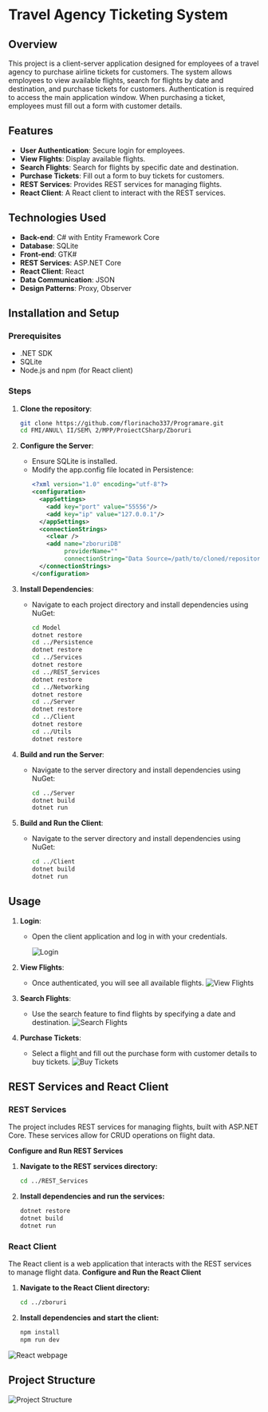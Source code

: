 # Travel Agency Ticketing System

## Overview
This project is a client-server application designed for employees of a travel agency to purchase airline tickets for customers. The system allows employees to view available flights, search for flights by date and destination, and purchase tickets for customers. Authentication is required to access the main application window. When purchasing a ticket, employees must fill out a form with customer details.

## Features
- **User Authentication**: Secure login for employees.
- **View Flights**: Display available flights.
- **Search Flights**: Search for flights by specific date and destination.
- **Purchase Tickets**: Fill out a form to buy tickets for customers.
- **REST Services**: Provides REST services for managing flights.
- **React Client**: A React client to interact with the REST services.

## Technologies Used
- **Back-end**: C# with Entity Framework Core
- **Database**: SQLite
- **Front-end**: GTK#
- **REST Services**: ASP.NET Core
- **React Client**: React
- **Data Communication**: JSON
- **Design Patterns**: Proxy, Observer

## Installation and Setup

### Prerequisites
- .NET SDK
- SQLite
- Node.js and npm (for React client)

### Steps
1. **Clone the repository**:
    ```bash
    git clone https://github.com/florinacho337/Programare.git
    cd FMI/ANUL\ II/SEM\ 2/MPP/ProiectCSharp/Zboruri
    ```

2. **Configure the Server**:
   - Ensure SQLite is installed.
   - Modify the app.config file located in Persistence:
     ```xml
     <?xml version="1.0" encoding="utf-8"?>
     <configuration>
       <appSettings>
         <add key="port" value="55556"/>
         <add key="ip" value="127.0.0.1"/>
       </appSettings>
       <connectionStrings>
         <clear />
         <add name="zboruriDB"
              providerName=""
              connectionString="Data Source=/path/to/cloned/repository/FMI/AN II Sem 2/MPP/zboruri.db" /> <!-- change with your path -->
       </connectionStrings>
     </configuration>
     ```
3. **Install Dependencies**:
    - Navigate to each project directory and install dependencies using NuGet:
      ```bash
      cd Model
      dotnet restore
      cd ../Persistence
      dotnet restore
      cd ../Services
      dotnet restore
      cd ../REST_Services
      dotnet restore
      cd ../Networking
      dotnet restore
      cd ../Server
      dotnet restore
      cd ../Client
      dotnet restore
      cd ../Utils
      dotnet restore
      ```

4. **Build and run the Server**:
   - Navigate to the server directory and install dependencies using NuGet:
     ```bash
     cd ../Server
     dotnet build
     dotnet run
     ```

5. **Build and Run the Client**:
   - Navigate to the server directory and install dependencies using NuGet:
     ```bash
     cd ../Client
     dotnet build
     dotnet run
     ```

## Usage
1. **Login**:
   - Open the client application and log in with your credentials.
     
      ![Login](./images/login.png)

2. **View Flights**:
   - Once authenticated, you will see all available flights.
![View Flights](./images/viewFlights.png)

3. **Search Flights**:
   - Use the search feature to find flights by specifying a date and destination.
![Search Flights](./images/search.png)

4. **Purchase Tickets**:
   - Select a flight and fill out the purchase form with customer details to buy tickets.
![Buy Tickets](./images/buyTicket.png)

## REST Services and React Client
### REST Services
The project includes REST services for managing flights, built with ASP.NET Core. These services allow for CRUD operations on flight data.

**Configure and Run REST Services**
1. **Navigate to the REST services directory:**
   ```bash
   cd ../REST_Services
   ```
2. **Install dependencies and run the services:**
   ```bash
   dotnet restore
   dotnet build
   dotnet run
   ```
### React Client
The React client is a web application that interacts with the REST services to manage flight data.
**Configure and Run the React Client**
1. **Navigate to the React Client directory:**
   ```bash
   cd ../zboruri
   ```
2. **Install dependencies and start the client:**
   ```bash
   npm install
   npm run dev
   ```
![React webpage](./images/react.png)

## Project Structure

![Project Structure](./images/projectStructure.png)
